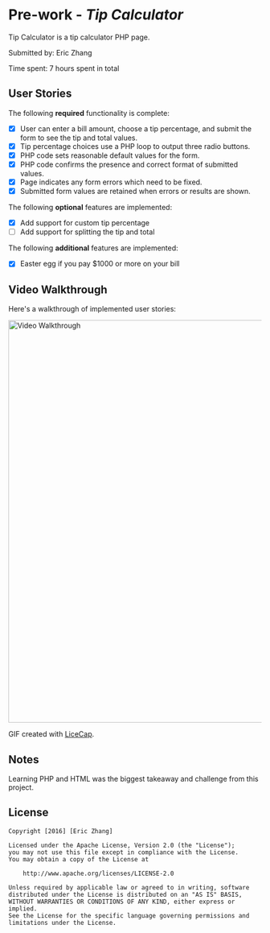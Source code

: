 # Pre-work - *Tip Calculator*

Tip Calculator is a tip calculator PHP page.

Submitted by: Eric Zhang

Time spent: 7 hours spent in total

## User Stories

The following **required** functionality is complete:
* [x] User can enter a bill amount, choose a tip percentage, and submit the form to see the tip and total values.
* [x] Tip percentage choices use a PHP loop to output three radio buttons.
* [x] PHP code sets reasonable default values for the form.
* [x] PHP code confirms the presence and correct format of submitted values.
* [x] Page indicates any form errors which need to be fixed.
* [x] Submitted form values are retained when errors or results are shown.

The following **optional** features are implemented:
* [x] Add support for custom tip percentage
* [ ] Add support for splitting the tip and total

The following **additional** features are implemented:

* [x] Easter egg if you pay $1000 or more on your bill

## Video Walkthrough

Here's a walkthrough of implemented user stories:

<img src='http://i.imgur.com/6GU48y3.gif' title='Video Walkthrough' width='800px' alt='Video Walkthrough' />

GIF created with [LiceCap](http://www.cockos.com/licecap/).

## Notes

Learning PHP and HTML was the biggest takeaway and challenge from this project.

## License

    Copyright [2016] [Eric Zhang]

    Licensed under the Apache License, Version 2.0 (the "License");
    you may not use this file except in compliance with the License.
    You may obtain a copy of the License at

        http://www.apache.org/licenses/LICENSE-2.0

    Unless required by applicable law or agreed to in writing, software
    distributed under the License is distributed on an "AS IS" BASIS,
    WITHOUT WARRANTIES OR CONDITIONS OF ANY KIND, either express or implied.
    See the License for the specific language governing permissions and
    limitations under the License.
